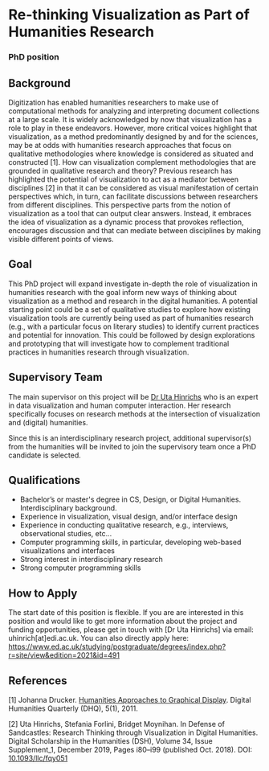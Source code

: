 # Re-thinking Visualization as Part of Humanities Research
### PhD position

## Background

Digitization has enabled humanities researchers to make use of computational methods for 
analyzing and interpreting document collections at a large scale. It is widely acknowledged 
by now that visualization has a role to play in these endeavors. However, more critical voices 
highlight that visualization, as a method predominantly designed by and for the sciences, may be 
at odds with humanities research approaches that focus on qualitative methodologies where knowledge is 
considered as situated and constructed [1]. How can visualization complement methodologies that are grounded in 
qualitative research and theory? Previous research has highlighted the potential of visualization to act as a 
mediator between disciplines [2] in that it can be considered as visual manifestation of certain 
perspectives which, in turn, can facilitate discussions between researchers from different disciplines. 
This perspective parts from the notion of visualization as a tool that can output clear answers. 
Instead, it embraces the idea of visualization as a dynamic process that provokes reflection, 
encourages discussion and that can mediate between disciplines by making visible different points of views. 

## Goal

This PhD project will expand investigate in-depth the role of visualization in humanities research 
with the goal inform new ways of thinking about visualization as a method and research in the digital 
humanities. A potential starting point could be a set of qualitative studies to explore how existing 
visualization tools are currently being used as part of humanities research (e.g., with a particular 
focus on literary studies) to identify current practices and potential for innovation. This could 
be followed by design explorations and prototyping that will investigate how to complement 
traditional practices in humanities research through visualization. 

## Supervisory Team
The main supervisor on this project will be [Dr Uta Hinrichs](http://www.utahinrichs.de) who is an expert in 
data visualization and human computer interaction. Her research specifically focuses on research methods at 
the intersection of visualization and (digital) humanities. 

Since this is an interdisciplinary research project, additional 
supervisor(s) from the humanities will be invited to join the supervisory team once a PhD candidate is selected.

## Qualifications
- Bachelor’s or master's degree in CS, Design, or Digital Humanities. Interdisciplinary background.
- Experience in visualization, visual design, and/or interface design
- Experience in conducting qualitative research, e.g., interviews, observational studies, etc...
- Computer programming skills, in particular, developing web-based visualizations and interfaces 
- Strong interest in interdisciplinary research 
- Strong computer programming skills   

## How to Apply
The start date of this position is flexible. If you are are interested in this position and would like to get more information about the project and funding opportunities, please get in touch with [Dr Uta Hinrichs] via email: uhinrich[at]edi.ac.uk. You can also directly apply here: https://www.ed.ac.uk/studying/postgraduate/degrees/index.php?r=site/view&edition=2021&id=491

## References
[1] Johanna Drucker. [Humanities Approaches to Graphical Display](http://www.digitalhumanities.org//dhq/vol/5/1/000091/000091.html). 
Digital Humanities Quarterly (DHQ), 5(1), 2011.

[2] Uta Hinrichs, Stefania Forlini, Bridget Moynihan. In Defense of Sandcastles: Research Thinking through Visualization 
in Digital Humanities. Digital Scholarship in the Humanities (DSH), Volume 34, Issue Supplement_1, December 2019, 
Pages i80–i99 (published Oct. 2018). DOI: [10.1093/llc/fqy051](https://doi.org/10.1093/llc/fqy051)
